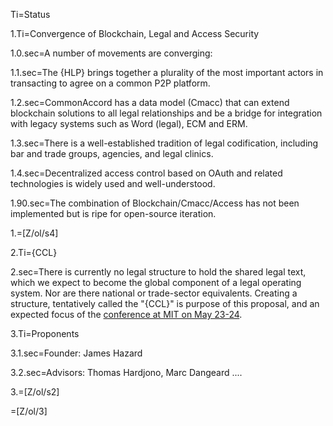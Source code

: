 Ti=Status

1.Ti=Convergence of Blockchain, Legal and Access Security

1.0.sec=A number of movements are converging:

1.1.sec=The {HLP} brings together a plurality of the most important actors in transacting to agree on a common P2P platform.

1.2.sec=CommonAccord has a data model (Cmacc) that can extend blockchain solutions to all legal relationships and be a bridge for integration with legacy systems such as Word (legal), ECM and ERM.

1.3.sec=There is a well-established tradition of legal codification, including bar and trade groups, agencies, and legal clinics.

1.4.sec=Decentralized access control based on OAuth and related technologies is widely used and well-understood.

1.90.sec=The combination of Blockchain/Cmacc/Access has not been implemented but is ripe for open-source iteration.

1.=[Z/ol/s4]

2.Ti={CCL}

2.sec=There is currently no legal structure to hold the shared legal text, which we expect to become the global component of a legal operating system. Nor are there national or trade-sector equivalents.  Creating a structure, tentatively called the "{CCL}" is purpose of this proposal, and an expected focus of the <a href="index.php?action=doc&file=S/About/Conference/Flyer/0.md">conference at MIT on May 23-24</a>.

3.Ti=Proponents

3.1.sec=Founder: James Hazard

3.2.sec=Advisors: Thomas Hardjono, Marc Dangeard .... 

3.=[Z/ol/s2]
  
=[Z/ol/3]
